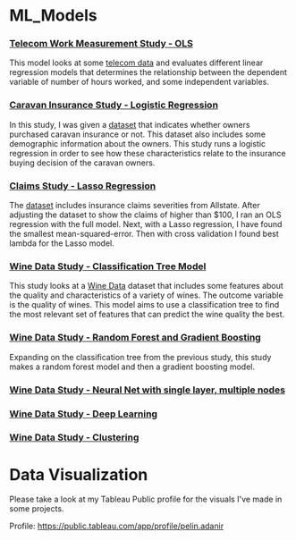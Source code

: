 # ML_Models
### [Telecom Work Measurement Study - OLS](/R_Files/Telecom_Work_Measurement_Study.R)
This model looks at some [telecom data](/Data/tel.csv) and evaluates different linear regression models that determines the relationship between the dependent variable of number of hours worked, and some independent variables. 

### [Caravan Insurance Study - Logistic Regression](/R_Files/Caravan_Insurance_Study.R)

In this study, I was given a [dataset](/Data/Caravan.csv) that indicates whether owners purchased caravan insurance or not. This dataset also includes some demographic information about the owners. This study runs a logistic regression in order to see how these characteristics relate to the insurance buying decision of the caravan owners.

### [Claims Study - Lasso Regression](R_Files/Claims_Study.R)

The [dataset](/Data/claims.zip) includes insurance claims severities from Allstate. After adjusting the dataset to show the claims of higher than $100, I ran an OLS regression with the full model. Next, with a Lasso regression, I have found the smallest mean-squared-error. Then with cross validation I found best lambda for the Lasso model.

### [Wine Data Study - Classification Tree Model](/R_Files/Wine_Data_Classification.R)

This study looks at a [Wine Data](/Data/winequality-red.csv) dataset that includes some features about the quality and characteristics of a variety of wines. The outcome variable is the quality of wines. This model aims to use a classification tree to find the most relevant set of features that can predict the wine quality the best.

### [Wine Data Study - Random Forest and Gradient Boosting](/R_Files/Wine_Data-random_forest-gradient_boosting.R)

Expanding on the classification tree from the previous study, this study makes a random forest model and then a gradient boosting model.

### [Wine Data Study - Neural Net with single layer, multiple nodes]()

### [Wine Data Study - Deep Learning]()

### [Wine Data Study - Clustering]()

# Data Visualization

Please take a look at my Tableau Public profile for the visuals I've made in some projects.

Profile: https://public.tableau.com/app/profile/pelin.adanir

